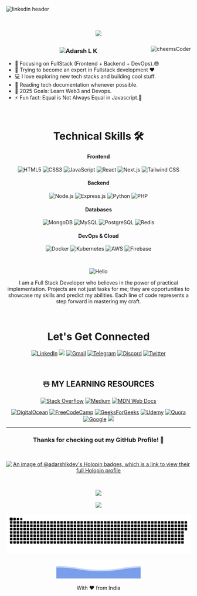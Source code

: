 
![linkedin header](https://user-images.githubusercontent.com/73928744/182041587-527d010a-80d3-4b57-bd99-c2be13c1a516.png)

<h1 align="center">
  <a href="https://git.io/typing-svg">
    <img src="https://readme-typing-svg.herokuapp.com/?lines=Hi,+There!+👋;This+is+Adarsh+L+K....;I'm+a+Full+Stack+Developer;Nice+to+meet+you!&center=true&size=25">
  </a>
</h1>

<img align="right" alt="cheemsCoder" src = "https://user-images.githubusercontent.com/73928744/141654531-109887e4-1142-474e-ac70-8540f7a24f70.png"></p>

<h3><p align="center"> <img src="https://komarev.com/ghpvc/?username=adarshlkdev&label=Profile%20views&color=6805D3&style=flat" alt="Adarsh L K" /> </p></h3>


- 🔭 Focusing on FullStack (Frontend + Backend + DevOps).😎
- 🌱 Trying to become an expert in Fullstack development ❤
- 💻 I love exploring new tech stacks and building cool stuff.
- 📰 Reading tech documentation whenever possible.
- 🥅 2025 Goals: Learn Web3 and Devops.
- ⚡ Fun fact: Equal is Not Always Equal in Javascript.🤣


<br />

<div align="center">

<h1>Technical Skills 🛠</h1>

#### **Frontend**
![HTML5](https://img.shields.io/badge/HTML5-E34F26?style=for-the-badge&logo=html5&logoColor=white)
![CSS3](https://img.shields.io/badge/CSS3-1572B6?style=for-the-badge&logo=css3&logoColor=white)
![JavaScript](https://img.shields.io/badge/JavaScript-F7DF1E?style=for-the-badge&logo=javascript&logoColor=black)
![React](https://img.shields.io/badge/React-20232A?style=for-the-badge&logo=react&logoColor=61DAFB)
![Next.js](https://img.shields.io/badge/Next.js-000000?style=for-the-badge&logo=next.js&logoColor=white)
![Tailwind CSS](https://img.shields.io/badge/Tailwind_CSS-38B2AC?style=for-the-badge&logo=tailwind-css&logoColor=white)

#### **Backend**
![Node.js](https://img.shields.io/badge/Node.js-43853D?style=for-the-badge&logo=node.js&logoColor=white)
![Express.js](https://img.shields.io/badge/Express.js-000000?style=for-the-badge&logo=express&logoColor=white)
![Python](https://img.shields.io/badge/Python-3776AB?style=for-the-badge&logo=python&logoColor=white)
![PHP](https://img.shields.io/badge/PHP-777BB4?style=for-the-badge&logo=php&logoColor=white)

#### **Databases**
![MongoDB](https://img.shields.io/badge/MongoDB-47A248?style=for-the-badge&logo=mongodb&logoColor=white)
![MySQL](https://img.shields.io/badge/MySQL-4479A1?style=for-the-badge&logo=mysql&logoColor=white)
![PostgreSQL](https://img.shields.io/badge/PostgreSQL-336791?style=for-the-badge&logo=postgresql&logoColor=white)
![Redis](https://img.shields.io/badge/Redis-DC382D?style=for-the-badge&logo=redis&logoColor=white)

#### **DevOps & Cloud**
![Docker](https://img.shields.io/badge/Docker-2496ED?style=for-the-badge&logo=docker&logoColor=white)
![Kubernetes](https://img.shields.io/badge/Kubernetes-326CE5?style=for-the-badge&logo=kubernetes&logoColor=white)
![AWS](https://img.shields.io/badge/AWS-232F3E?style=for-the-badge&logo=amazon-aws&logoColor=white)
![Firebase](https://img.shields.io/badge/Firebase-FFCA28?style=for-the-badge&logo=firebase&logoColor=black)
     
</p>

<br />

<div align="center">

![Hello](https://img.shields.io/badge/About%20Me-8A2BE2)

I am a Full Stack Developer who believes in the power of practical implementation. Projects are not just tasks for me; they are opportunities to showcase my skills and predict my abilities. Each line of code represents a step forward in mastering my craft.

<br />

 <h1 align="center">Let's Get Connected</h1>

<div align="center">

<a  href="https://www.linkedin.com/in/adarshlkdev" target="_blank"><img alt="LinkedIn" src="https://img.shields.io/badge/linkedin%20-%230077B5.svg?&style=for-the-badge&logo=linkedin&logoColor=white" /></a>
<a  href="https://adarshlkdev.tech" target="_blank"> <img src="https://img.shields.io/badge/website-000000?style=for-the-badge&logo=About.me&logoColor=white" target="_blank"></a>
<a href="mailto:erlkadarsh@gmail.com"><img  alt="Gmail" src="https://img.shields.io/badge/Gmail-D14836?style=for-the-badge&logo=gmail&logoColor=white" /></a>
<a  href="https://t.me/adarshlkdev"><img alt="Telegram" src="https://img.shields.io/badge/Telegram-2CA5E0?style=for-the-badge&logo=telegram&logoColor=white"/></a>
<a  href="https://discord.com/users/adarshlkdev"><img alt="Discord" src="https://img.shields.io/badge/Discord-7289DA?style=for-the-badge&logo=discord&logoColor=white"></a>
<a  href="https://www.twitter.com/adarshkdev/"><img alt="Twitter" src="https://img.shields.io/badge/Twitter-E4405F?style=for-the-badge&logo=Twiiter&logoColor=white"></a>

<br />
    

## ☃️ **MY LEARNING RESOURCES**

[![Stack Overflow](https://img.shields.io/badge/-Stackoverflow-FE7A16?style=for-the-badge&logo=stack-overflow&logoColor=white)][sof]
[![Medium](https://img.shields.io/badge/Medium-12100E?style=for-the-badge&logo=medium&logoColor=white)][medium]
[![MDN Web Docs](https://img.shields.io/badge/MDN_Web_Docs-black?style=for-the-badge&logo=mdnwebdocs&logoColor=white)][mdn]
<!--[![](https://img.shields.io/badge/YouTube-FF0000?style=for-the-badge&logo=youtube&logoColor=white)][youtube]-->
[![DigitalOcean](https://img.shields.io/badge/DO_Community-%230167ff.svg?style=for-the-badge&logo=digitalOcean&logoColor=white)][doc]
[![FreeCodeCamp](https://img.shields.io/badge/Freecodecamp-%23123.svg?&style=for-the-badge&logo=freecodecamp&logoColor=green)][fcc]
[![GeeksForGeeks](https://img.shields.io/badge/GeeksforGeeks-gray?style=for-the-badge&logo=geeksforgeeks&logoColor=35914c)][gog]
[![Udemy](https://img.shields.io/badge/Udemy-A435F0?style=for-the-badge&logo=Udemy&logoColor=white)][udemy]
[![Quora](https://img.shields.io/badge/Quora-%23B92B27.svg?style=for-the-badge&logo=Quora&logoColor=white)][quora]
[![Google](https://img.shields.io/badge/google-4285F4?style=for-the-badge&logo=google&logoColor=white)][google]
[![](https://img.shields.io/badge/GitHub-100000?style=for-the-badge&logo=github&logoColor=white)][github]

[medium]: https://medium.com/
[github]: https://github.com/
[google]: https://www.google.com
[mdn]: https://developer.mozilla.org/en-US/
[wiki]: https://en.wikipedia.org/wiki/Main_Page
[quora]: https://www.quora.com/
[doc]: https://www.digitalocean.com/community
[udemy]: https://www.udemy.com/
[gog]: https://www.geeksforgeeks.org/
[fcc]: https://www.freecodecamp.org/
[sof]: https://stackoverflow.com/

[repo]: https://github.com/adarshlkdev?tab=repositories



<hr />

### **Thanks for checking out my GitHub Profile!** 🙏


<br />

[![An image of @adarshlkdev's Holopin badges, which is a link to view their full Holopin profile](https://holopin.me/adarshlkdev)](https://holopin.io/@adarshlkdev)

<br />

![](https://ForTheBadge.com/images/badges/built-with-love.svg)

![](https://img.shields.io/github/followers/adarshlkdev?logo=github&style=for-the-badge&color=0891b2&labelColor=1c1917)



 

<p align="center">
 <img width="1000" src="github-snake.svg" alt="snake"/>
</p>

<!--<p align="center">
  <img width="600" height="200" src="https://github-readme-stats.vercel.app/api?username=adarshlkdev&show_icons=true&theme=vision-friendly-dark">
  <img width="400" height="200" src="https://github-readme-stats.vercel.app/api/top-langs/?username=adarshlkdev&size_weight=0.15&count_weight=0.5&layout=compact&theme=vision-friendly-dark">
</p>-->


![](https://github.com/adarshlkdev/adarshlkdev/blob/main/bottom_header.svg)

<p align="center"> With ❤️ from India </p>
